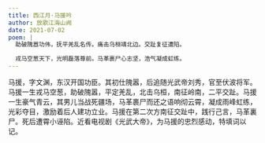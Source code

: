 ```yaml
---
title: 西江月·马援吟
author: 放歌江海山阙
date: 2021-07-02
poem: |
  助破隗嚣功伟，抚平羌乱名传。痛击乌桓靖北边。交趾复征遭陷。

  戎马空葱天下，光明磊落尊前。马革裹尸心志坚，浩气凝成虹练。
---
```


马援，字文渊，东汉开国功臣。其初仕隗嚣，后追随光武帝刘秀，官至伏波将军。马援一生戎马空葱，助破隗嚣，平定羌乱，北击乌桓，南征岭南，二平交趾。马援一生豪气青云，其男儿当战死疆场，马革裹尸而还之语响彻云霄，凝成雨峰虹练，光彩夺目，激励着后人建功立业。马援在第二次方南征交趾中，践行己言，马革裏尸。死后遭霄小诬陷。近看电视剧《光武大帝》，为马援的忠烈感动，特填词以记。
